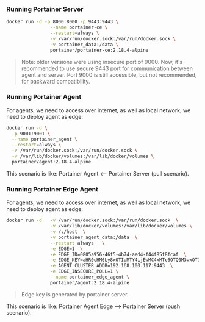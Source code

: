 
### Running Portainer Server
```bash
docker run -d -p 8000:8000 -p 9443:9443 \
                --name portainer-ce \
                --restart=always \
                -v /var/run/docker.sock:/var/run/docker.sock \
                -v portainer_data:/data \
                portainer/portainer-ce:2.18.4-alpine
```

> Note: older versions were using insecure port of 9000. Now, it's recommended to use secure 9443 port for communication between 
> agent and server.
> Port 9000 is still accessible, but not recommended, for backward compatibility.

### Running Portainer Agent
For agents, we need to access over internet, as well as local network, we need to deploy agent as edge: 
```bash
docker run -d \
  -p 9001:9001 \
  --name portainer_agent \
  --restart=always \
  -v /var/run/docker.sock:/var/run/docker.sock \
  -v /var/lib/docker/volumes:/var/lib/docker/volumes \
  portainer/agent:2.18.4-alpine
```

This scenario is like:  Portainer Agent <-- Portainer Server (pull scenario).

### Running Portainer Edge Agent
For agents, we need to access over internet, as well as local network, we need to deploy agent as edge: 
```bash
docker run -d   -v /var/run/docker.sock:/var/run/docker.sock  \
                -v /var/lib/docker/volumes:/var/lib/docker/volumes \
                -v /:/host  \
                -v portainer_agent_data:/data  \
                --restart always   \
                -e EDGE=1  \
                -e EDGE_ID=0805a956-46f5-4b74-aed4-f44f85f8fcaf  \
                -e EDGE_KEY=aHR0cHM6Ly8xOTIuMTY4LjEwMC4xMTc6OTQ0M3wxOTIuMTY4LjEwMC4xMTc6ODAwMHxkOTo5MzoxNjpkNDo3MTo5MDo0NTo1YTo0Nzo0Mjo0Mzo2ZTphMzphZjpiYTpiOXwxMw  \
                -e AGENT_CLUSTER_ADDR=192.168.100.117:9443  \
                -e EDGE_INSECURE_POLL=1 \
                --name portainer_edge_agent \
                portainer/agent:2.18.4-alpine
```

> Edge key is generated by portainer server.

This scenario is like:  Portainer Agent Edge --> Portainer Server (push scenario).